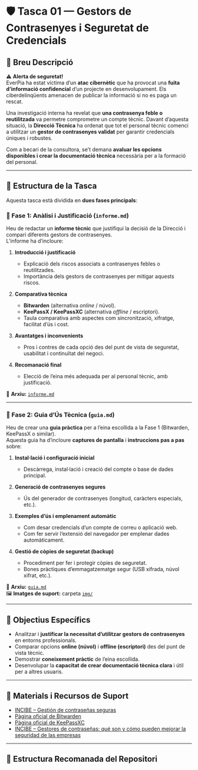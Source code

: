 # 🛡️ Tasca 01 — Gestors de Contrasenyes i Seguretat de Credencials

## 📄 Breu Descripció

⚠️ **Alerta de seguretat!**  
EverPia ha estat víctima d’un **atac cibernètic** que ha provocat una **fuita d’informació confidencial** d’un projecte en desenvolupament. Els ciberdelinqüents amenacen de publicar la informació si no es paga un rescat.

Una investigació interna ha revelat que **una contrasenya feble o reutilitzada** va permetre comprometre un compte tècnic. Davant d’aquesta situació, la **Direcció Tècnica** ha ordenat que tot el personal tècnic comenci a utilitzar un **gestor de contrasenyes validat** per garantir credencials úniques i robustes.

Com a becari de la consultora, se’t demana **avaluar les opcions disponibles i crear la documentació tècnica** necessària per a la formació del personal.

---

## 🧩 Estructura de la Tasca

Aquesta tasca està dividida en **dues fases principals**:

### 🔹 Fase 1: Anàlisi i Justificació (`informe.md`)
Heu de redactar un **informe tècnic** que justifiqui la decisió de la Direcció i compari diferents gestors de contrasenyes.  
L’informe ha d’incloure:

1. **Introducció i justificació**  
   - Explicació dels riscos associats a contrasenyes febles o reutilitzades.  
   - Importància dels gestors de contrasenyes per mitigar aquests riscos.  

2. **Comparativa tècnica**  
   - **Bitwarden** (alternativa *online* / núvol).  
   - **KeePassX / KeePassXC** (alternativa *offline* / escriptori).  
   - Taula comparativa amb aspectes com sincronització, xifratge, facilitat d’ús i cost.  

3. **Avantatges i inconvenients**  
   - Pros i contres de cada opció des del punt de vista de seguretat, usabilitat i continuïtat del negoci.  

4. **Recomanació final**  
   - Elecció de l’eina més adequada per al personal tècnic, amb justificació.

📎 **Arxiu:** [`informe.md`](./informe.md)

---

### 🔹 Fase 2: Guia d’Ús Tècnica (`guia.md`)
Heu de crear una **guia pràctica** per a l’eina escollida a la Fase 1 (Bitwarden, KeePassX o similar).  
Aquesta guia ha d’incloure **captures de pantalla** i **instruccions pas a pas** sobre:

1. **Instal·lació i configuració inicial**  
   - Descàrrega, instal·lació i creació del compte o base de dades principal.  

2. **Generació de contrasenyes segures**  
   - Ús del generador de contrasenyes (longitud, caràcters especials, etc.).  

3. **Exemples d’ús i emplenament automàtic**  
   - Com desar credencials d’un compte de correu o aplicació web.  
   - Com fer servir l’extensió del navegador per emplenar dades automàticament.  

4. **Gestió de còpies de seguretat (backup)**  
   - Procediment per fer i protegir còpies de seguretat.  
   - Bones pràctiques d’emmagatzematge segur (USB xifrada, núvol xifrat, etc.).  

📎 **Arxiu:** [`guia.md`](./guia.md)  
🖼️ **Imatges de suport:** carpeta [`img/`](./img/)

---

## 🎯 Objectius Específics

- Analitzar i **justificar la necessitat d’utilitzar gestors de contrasenyes** en entorns professionals.  
- Comparar opcions **online (núvol)** i **offline (escriptori)** des del punt de vista tècnic.  
- Demostrar **coneixement pràctic** de l’eina escollida.  
- Desenvolupar la **capacitat de crear documentació tècnica clara** i útil per a altres usuaris.

---

## 🔗 Materials i Recursos de Suport

- [INCIBE – Gestión de contraseñas seguras](https://www.incibe.es/protege-tu-empresa/blog/gestion-contrasenas-seguras)  
- [Pàgina oficial de Bitwarden](https://bitwarden.com/)  
- [Pàgina oficial de KeePassXC](https://keepassxc.org/)  
- [INCIBE – Gestores de contraseñas: qué son y cómo pueden mejorar la seguridad de las empresas](https://www.incibe.es/protege-tu-empresa/blog/gestores-contrasenas)

---

## 📂 Estructura Recomanada del Repositori

